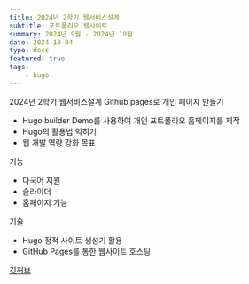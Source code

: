 ```yaml
---
title: 2024년 2학기 웹서비스설계 
subtitle: 포트폴리오 웹사이트
summary: 2024년 9월 - 2024년 10월
date: 2024-10-04
type: docs
featured: true
tags:
    - hugo
---
```


2024년 2학기 웹서비스설계 
Github pages로 개인 페이지 만들기
-  Hugo builder Demo를 사용하여 개인 포트폴리오 홈페이지를 제작
-  Hugo의 활용법 익히기
-  웹 개발 역량 강화 목표

기능

- 다국어 지원
- 슬라이더
- 홈페이지 기능

기술

- Hugo 정적 사이트 생성기 활용
- GitHub Pages를 통한 웹사이트 호스팅

[깃허브](https://github.com/2blackcow/2blackcow.github.io.git)

